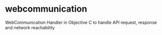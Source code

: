 # webcommunication
WebCommunication Handler in Objective C to handle API request, response and network reachability
